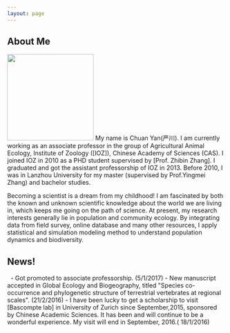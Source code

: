 ```yaml
---
layout: page
---
```


<h2> About Me </h2>

<img src="/images/yan1.jpg" class="floatpic" width="200" height="200">
My name is Chuan Yan(严川).  I am currently working as an associate professor in the group of Agricultural Animal Ecology, Institute of Zoology ([IOZ]), Chinese Academy of Sciences (CAS).
I joined IOZ in 2010 as a PHD student supervised by [Prof. Zhibin Zhang]. I graduated and got the assistant professorship of IOZ in 2013.
Before 2010, I was in Lanzhou University for my master (supervised by Prof.Yingmei Zhang) and bachelor studies.

Becoming a scientist is a dream from my childhood! I am fascinated by both the known and unknown scientific knowledge about the world we are living in, which keeps me going on the path of science. 
At present, my research interests generally lie in population and community ecology. By integrating data from field survey, online database and many other resources, I apply statistical and simulation modeling method to understand
population dynamics and biodiversity. 


[IOZ]: http://www.ioz.ac.cn
[Prof. Zhibin Zhang]:http://sourcedb.ioz.cas.cn/yw/people/200907/t20090716_2088458.html
[Bascompte lab]:http://www.bascompte.net

<h2>News!</h2>
  - Got promoted to associate professorship. (5/1/2017) 
  - New manuscript accepted in Global Ecology and Biogeography, titled "Species co-occurrence and phylogenetic structure of terrestrial vertebrates at regional scales". (21/2/2016)  
  - I have been lucky to get a scholarship to visit [Bascompte lab] in University of Zurich since September,2015, sponsored by Chinese Academic Sciences. It has been and will continue to be a wonderful experience. My visit will end in September, 2016.( 18/1/2016)


